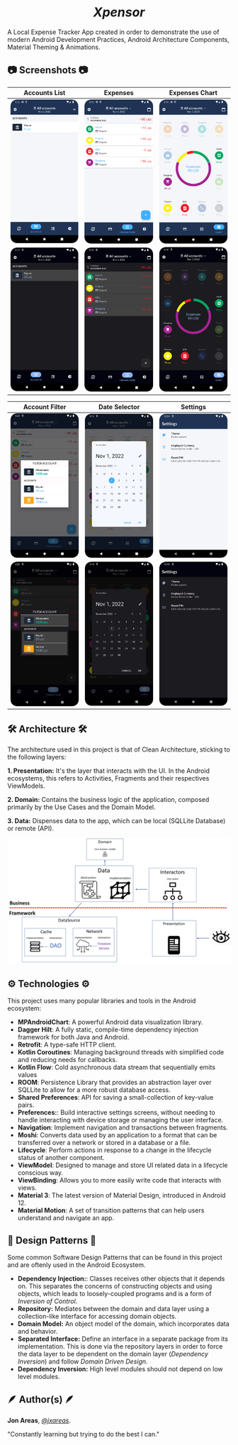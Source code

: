 <h1 align = "center">
<b><i>Xpensor</i></b>
</h1>

A Local Expense Tracker App created in order to demonstrate the use of modern Android Development Practices, Android Architecture Components, Material Theming & Animations.

## 📷 Screenshots 📷

| Accounts List  | Expenses | Expenses Chart | 
| ------------- | ------------- |  ------------- |
| ![](./images/accounts.png)  | ![](./images/transactions.png)  | ![](./images/chart.png)  | 
| ![](./images/accounts_dark.png)  | ![](./images/transactions_dark.png)  | ![](./images/chart_dark.png)  | 

| Account Filter  | Date Selector | Settings | 
| ------------- | ------------- |  ------------- |
| ![](./images/account_filter.png)  | ![](./images/date_filter.png)  | ![](./images/settings.png)  | 
| ![](./images/account_filter_dark.png)  | ![](./images/date_filter_dark.png)  | ![](./images/settings_dark.png)  | 


## 🛠 Architecture 🛠

The architecture used in this project is that of Clean Architecture, sticking to the following layers:

**1. Presentation:** It's the layer that interacts with the UI. In the Android ecosystems, this refers to Activities, Fragments and their respectives ViewModels.

**2. Domain:** Contains the business logic of the application, composed primarily by the Use Cases and the Domain Model.

**3. Data:** Dispenses data to the app, which can be local (SQLLite Database) or remote (API).

![clean_architecture](./images/clean_architecture.png)


## ⚙️ Technologies ⚙️

This project uses many popular libraries and tools in the Android ecosystem:

* **MPAndroidChart**: A powerful Android data visualization library.
* **Dagger Hilt**: A fully static, compile-time dependency injection framework for both Java and Android.
* **Retrofit**: A type-safe HTTP client.
* **Kotlin Coroutines**: Managing background threads with simplified code and reducing needs for callbacks.
* **Kotlin Flow**: Cold asynchronous data stream that sequentially emits values
* **ROOM**: Persistence Library that provides an abstraction layer over SQLLite to allow for a more robust database access.
* **Shared Preferences**: API for saving a small-collection of key-value pairs.
* **Preferences:**:  Build interactive settings screens, without needing to handle interacting with device storage or managing the user interface.
* **Navigation**: Implement navigation and transactions between fragments.
* **Moshi**: Converts data used by an application to a format that can be transferred over a network or stored in a database or a file.
* **Lifecycle**: Perform actions in response to a change in the lifecycle status of another component.
* **ViewModel**: Designed to manage and store UI related data in a lifecycle conscious way.
* **ViewBinding**: Allows you to more easily write code that interacts with views.
* **Material 3**: The latest version of Material Design, introduced in Android 12.
* **Material Motion**: A set of transition patterns that can help users understand and navigate an app.

## 🦾 Design Patterns 🦾

Some common Software Design Patterns that can be found in this project and are oftenly used in the Android Ecosystem.

* **Dependency Injection:**: Classes receives other objects that it depends on. This separates the concerns of constructing objects and using objects, which leads to loosely-coupled programs and is a form of *Inversion of Control*.
* **Repository:** Mediates between the domain and data layer using a collection-like interface for accessing domain objects.
* **Domain Model:** An object model of the domain, which incorporates data and behavior.
* **Separated Interface:** Define an interface in a separate package from its implementation. This is done via the repository layers in order to force the data layer to be dependent on the domain layer (*Dependency Inversion*) and follow *Domain Driven Design*.
* **Dependency Inversion:** High level modules should not depend on low level modules. 


## 🪶 Author(s) 🪶

**Jon Areas**, [*@jxareas*](https://github.com/jxareas).

"Constantly learning but trying to do the best I can."
